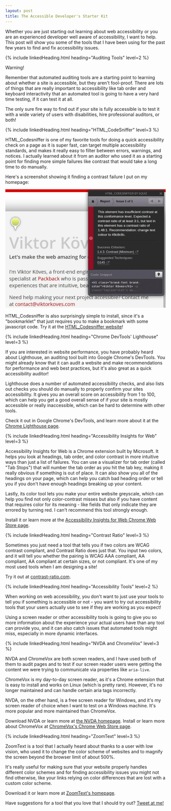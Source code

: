 ```yaml
---
layout: post
title: The Accessible Developer's Starter Kit
---
```


Whether you are just starting out learning about web accessibility or you are an experienced developer well aware of accessibility, I want to help. This post will show you some of the tools that I have been using for the past few years to find and fix accessibility issues.

{% include linkedHeading.html heading="Auditing Tools" level=2 %}

<div class="notice-panel -warning">
  <div class="notice-label">Warning!</div>

  <p>
    Remember that automated auditing tools are a starting point to learning about whether a site is accessible, but they aren't fool-proof. There are lots of things that are really important to accessibility like tab order and keyboard interactivity that an automated tool is going to have a very hard time testing, if it can test it at all.
  </p>

  <p>
    The only sure fire way to find out if your site is fully accessible is to test it with a wide variety of users with disabilities, hire professional auditors, or both!
  </p>
</div>


{% include linkedHeading.html heading="HTML_CodeSniffer" level=3 %}

HTML_Codesniffer is one of my favorite tools for doing a quick accessibility check on a page as it is super fast, can target multiple accessibility standards, and makes it really easy to filter between errors, warnings, and notices. I actually learned about it from an auditor who used it as a starting point for finding more simple failures like contrast that would take a long time to do manually.

Here's a screenshot showing it finding a contrast failure I put on my homepage:

![HTML_Codesniffer error showing contrast failure](/post-assets/html-code-sniffer-example.jpg)

HTML_Codesniffer is also surprisingly simple to install, since it's a
"bookmarklet" that just requires you to make a bookmark with some javascript code. Try it at the [HTML_Codesniffer website][html-codesniffer]!


{% include linkedHeading.html heading="Chrome DevTools' Lighthouse" level=3 %}

If you are interested in website performance, you have probably heard about Lighthouse, an auditing tool built into Google Chrome's DevTools. You might already know that it can audit a website and make recommendations for performance and web best practices, but it's also great as a quick accessibility auditor!

Lighthouse does a number of automated accessibility checks, and also lists out checks you should do manually to properly confirm your sites accessibility. It gives you an overall score on accessibility from 1 to 100, which can help you get a good overall sense of if your site is mostly accessible or really inaccessible, which can be hard to determine with other tools.

Check it out in Google Chrome's DevTools, and learn more about it at the
[Chrome Lighthouse page][lighthouse].


{% include linkedHeading.html heading="Accessibility Insights for Web" level=3 %}

Accessibility Insights for Web is a Chrome extension built by Microsoft. It helps you look at headings, tab order, and color contrast in more intuitive ways than just a list of failures. You can use a visualizer for tab order (called
"Tab Stops") that will number the tab order as you hit the tab key, making it really obvious if something is out of place. It can also show you all of the headings on your page, which can help you catch bad heading order or  tell you if you don't have enough headings breaking up your content.

Lastly, its color tool lets you make your entire website greyscale, which can help you find not only color-contrast misses but also if you have content that requires color for its meaning - like fields that only indicate they are errored by turning red. I can't recommend this tool strongly enough.

Install it or learn more at the
[Accessibility Insights for Web Chrome Web Store page][a11y-insights-for-web].


{% include linkedHeading.html heading="Contrast Ratio" level=3 %}

Sometimes you just need a tool that tells you if two colors are WCAG contrast compliant, and Contrast Ratio does just that. You input two colors, and it will tell you whether the pairing is WCAG AAA compliant, AA compliant, AA compliant at certain sizes, or not compliant. It's one of my most used tools when I am designing a site!

Try it out at [contrast-ratio.com][contrast-ratio].



{% include linkedHeading.html heading="Accessibility Tools" level=2 %}

When working on web accessibility, you don't want to just use your tools to tell you if something is accessible or not - you want to try out accessibility tools that your users actually use to see if they are working as you expect!

Using a screen reader or other accessibility tools is going to give you so more information about the experience your actual users have than any tool can provide you, and it can also catch issues that automated tools might miss, especially in more dynamic interfaces.

{% include linkedHeading.html heading="NVDA and ChromeVox" level=3 %}

NVDA and ChromeVox are both screen readers, and I have used both of them to audit pages and to test if our screen reader users were getting the content we were trying to communicate via properties like `aria-live`.

ChromeVox is my day-to-day screen reader, as it's a Chrome extension that is easy to install and works on Linux (which is pretty rare). However, it's no longer maintained and can handle certain aria tags incorrectly.

NVDA, on the other hand, is a free screen reader for Windows, and it's my screen reader of choice when I want to test on a Windows machine. It's more popular and more maintained than ChromeVox.

Download NVDA or learn more at [the NVDA homepage][nvda]. Install or learn more about ChromeVox at [ChromeVox's Chrome Web Store page][chromevox].

{% include linkedHeading.html heading="ZoomText" level=3 %}

ZoomText is a tool that I actually heard about thanks to a user with low vision, who used it to change the color scheme of websites and to magnify the screen beyond the browser limit of about 500%.

It's really useful for making sure that your website properly handles different color schemes and for finding accessibility issues you might not find otherwise, like your links relying on color differences that are lost with a custom color scheme.

Download it or learn more at [ZoomText's homepage][zoomtext].


Have suggestions for a tool that you love that I should try out?
[Tweet at me!][my-twitter]


<!-- All links for simplicity -->
[a11y-insights-for-web]: https://chrome.google.com/webstore/detail/accessibility-insights-fo/pbjjkligggfmakdaogkfomddhfmpjeni
[chromevox]: https://chrome.google.com/webstore/detail/chromevox-classic-extensi/kgejglhpjiefppelpmljglcjbhoiplfn?hl=en
[contrast-ratio]: https://contrast-ratio.com/
[html-codesniffer]: https://squizlabs.github.io/HTML_CodeSniffer/
[lighthouse]: https://developers.google.com/web/tools/lighthouse
[my-twitter]: https://twitter.com/viktor_koves
[nvda]: https://www.nvaccess.org/download/
[zoomtext]: https://www.zoomtext.com/
